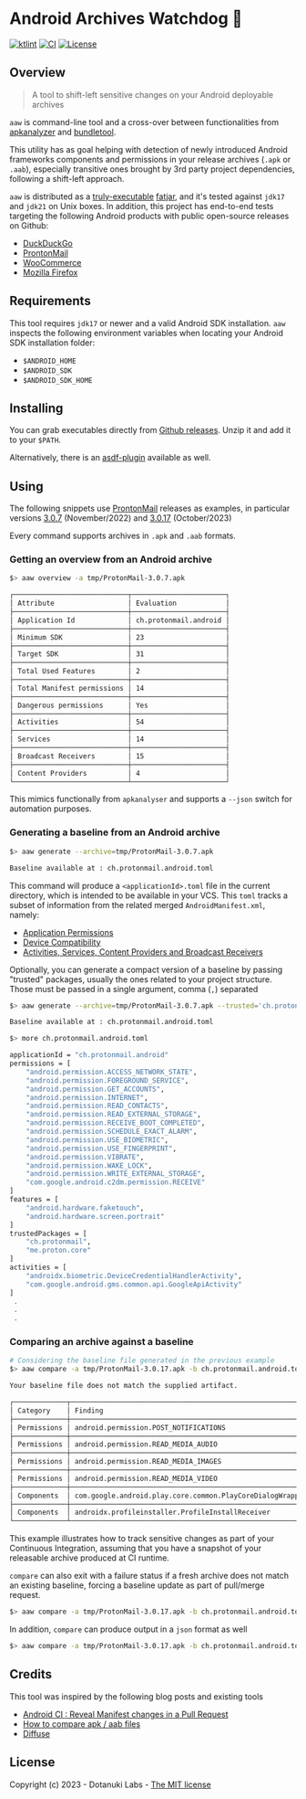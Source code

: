 # Android Archives Watchdog 🐶

[![ktlint](https://img.shields.io/badge/code%20style-%E2%9D%A4-FF4081.svg)](https://ktlint.github.io/)
[![CI](https://github.com/dotanuki-labs/android-archives-watchdog/actions/workflows/ci.yaml/badge.svg)](https://github.com/dotanuki-labs/android-archives-watchdog/actions/workflows/ci.yaml)
[![License](https://img.shields.io/github/license/dotanuki-labs/norris)](https://choosealicense.com/licenses/mit)

## Overview

> A tool to shift-left sensitive changes on your Android deployable archives

`aaw` is command-line tool and a cross-over between functionalities from
[apkanalyzer](https://developer.android.com/tools/apkanalyzer) and
[bundletool](https://developer.android.com/tools/bundletool).

This utility has as goal helping with detection of newly introduced Android frameworks
components and permissions in your release archives (`.apk` or `.aab`), especially transitive
ones brought by 3rd party project dependencies, following a shift-left approach.

`aaw` is distributed as a
[truly-executable](https://skife.org/java/unix/2011/06/20/really_executable_jars.html)
[fatjar](https://gradleup.com/shadow), and
it's tested against `jdk17` and `jdk21` on Unix boxes. In addition, this project has
end-to-end tests targeting the following Android products with public open-source releases
on Github:

- [DuckDuckGo](https://github.com/duckduckgo/Android)
- [ProntonMail](https://github.com/ProtonMail/proton-mail-android)
- [WooCommerce](https://github.com/woocommerce/woocommerce-android)
- [Mozilla Firefox](https://github.com/mozilla-mobile/firefox-android)

## Requirements

This tool requires `jdk17` or newer and a valid Android SDK installation. `aaw` inspects the
following environment variables when locating your Android SDK installation folder:

- `$ANDROID_HOME`
- `$ANDROID_SDK`
- `$ANDROID_SDK_HOME`

## Installing

You can grab executables directly from
[Github releases](https://github.com/dotanuki-labs/android-archives-watchdog/releases).
Unzip it and add it to your `$PATH`.

Alternatively, there is an
[asdf-plugin](https://github.com/dotanuki-labs/asdf-aaw)
available as well.

## Using

The following snippets use
[ProntonMail](https://github.com/ProtonMail/proton-mail-android)
releases as examples, in particular versions
[3.0.7](https://github.com/ProtonMail/proton-mail-android/releases/tag/3.0.7) (November/2022) and
[3.0.17](https://github.com/ProtonMail/proton-mail-android/releases/tag/3.0.17) (October/2023)

Every command supports archives in `.apk` and `.aab` formats.

### Getting an overview from an Android archive

```bash
$> aaw overview -a tmp/ProtonMail-3.0.7.apk

┌────────────────────────────┬───────────────────────┐
│ Attribute                  │ Evaluation            │
├────────────────────────────┼───────────────────────┤
│ Application Id             │ ch.protonmail.android │
├────────────────────────────┼───────────────────────┤
│ Minimum SDK                │ 23                    │
├────────────────────────────┼───────────────────────┤
│ Target SDK                 │ 31                    │
├────────────────────────────┼───────────────────────┤
│ Total Used Features        │ 2                     │
├────────────────────────────┼───────────────────────┤
│ Total Manifest permissions │ 14                    │
├────────────────────────────┼───────────────────────┤
│ Dangerous permissions      │ Yes                   │
├────────────────────────────┼───────────────────────┤
│ Activities                 │ 54                    │
├────────────────────────────┼───────────────────────┤
│ Services                   │ 14                    │
├────────────────────────────┼───────────────────────┤
│ Broadcast Receivers        │ 15                    │
├────────────────────────────┼───────────────────────┤
│ Content Providers          │ 4                     │
└────────────────────────────┴───────────────────────┘
```

This mimics functionally from `apkanalyser` and supports a `--json` switch for
automation purposes.

### Generating a baseline from an Android archive

```bash
$> aaw generate --archive=tmp/ProtonMail-3.0.7.apk

Baseline available at : ch.protonmail.android.toml

```

This command will produce a `<applicationId>.toml` file in the current directory, which is
intended to be available in your VCS. This `toml` tracks a subset of information from the
related merged `AndroidManifest.xml`, namely:

- [Application Permissions](https://developer.android.com/guide/topics/manifest/manifest-intro#perms)
- [Device Compatibility](https://developer.android.com/guide/topics/manifest/manifest-intro#compatibility)
- [Activities, Services, Content Providers and Broadcast Receivers](https://developer.android.com/guide/topics/manifest/manifest-intro#components)

Optionally, you can generate a compact version of a baseline by passing "trusted" packages,
usually the ones related to your project structure. Those must be passed in a single argument,
comma (`,`) separated

```bash
$> aaw generate --archive=tmp/ProtonMail-3.0.7.apk --trusted='ch.protonmail,me.proton.core'

Baseline available at : ch.protonmail.android.toml

$> more ch.protonmail.android.toml

applicationId = "ch.protonmail.android"
permissions = [
    "android.permission.ACCESS_NETWORK_STATE",
    "android.permission.FOREGROUND_SERVICE",
    "android.permission.GET_ACCOUNTS",
    "android.permission.INTERNET",
    "android.permission.READ_CONTACTS",
    "android.permission.READ_EXTERNAL_STORAGE",
    "android.permission.RECEIVE_BOOT_COMPLETED",
    "android.permission.SCHEDULE_EXACT_ALARM",
    "android.permission.USE_BIOMETRIC",
    "android.permission.USE_FINGERPRINT",
    "android.permission.VIBRATE",
    "android.permission.WAKE_LOCK",
    "android.permission.WRITE_EXTERNAL_STORAGE",
    "com.google.android.c2dm.permission.RECEIVE"
]
features = [
    "android.hardware.faketouch",
    "android.hardware.screen.portrait"
]
trustedPackages = [
    "ch.protonmail",
    "me.proton.core"
]
activities = [
    "androidx.biometric.DeviceCredentialHandlerActivity",
    "com.google.android.gms.common.api.GoogleApiActivity"
]
 .
 .
 .

```

### Comparing an archive against a baseline

```bash
# Considering the baseline file generated in the previous example
$> aaw compare -a tmp/ProtonMail-3.0.17.apk -b ch.protonmail.android.toml

Your baseline file does not match the supplied artifact.

┌─────────────┬───────────────────────────────────────────────────────────────────┬────────────┐
│ Category    │ Finding                                                           │ Missing at │
├─────────────┼───────────────────────────────────────────────────────────────────┼────────────┤
│ Permissions │ android.permission.POST_NOTIFICATIONS                             │ Baseline   │
├─────────────┼───────────────────────────────────────────────────────────────────┼────────────┤
│ Permissions │ android.permission.READ_MEDIA_AUDIO                               │ Baseline   │
├─────────────┼───────────────────────────────────────────────────────────────────┼────────────┤
│ Permissions │ android.permission.READ_MEDIA_IMAGES                              │ Baseline   │
├─────────────┼───────────────────────────────────────────────────────────────────┼────────────┤
│ Permissions │ android.permission.READ_MEDIA_VIDEO                               │ Baseline   │
├─────────────┼───────────────────────────────────────────────────────────────────┼────────────┤
│ Components  │ com.google.android.play.core.common.PlayCoreDialogWrapperActivity │ Baseline   │
├─────────────┼───────────────────────────────────────────────────────────────────┼────────────┤
│ Components  │ androidx.profileinstaller.ProfileInstallReceiver                  │ Baseline   │
└─────────────┴───────────────────────────────────────────────────────────────────┴────────────┘

```

This example illustrates how to track sensitive changes as part of your Continuous Integration,
assuming that you have a snapshot of your releasable archive produced at CI runtime.

`compare` can also exit with a failure status if a fresh archive does not match an existing
baseline, forcing a baseline update as part of pull/merge request.

```bash
$> aaw compare -a tmp/ProtonMail-3.0.17.apk -b ch.protonmail.android.toml --fail
```

In addition, `compare` can produce output in a `json` format as well

```bash
$> aaw compare -a tmp/ProtonMail-3.0.17.apk -b ch.protonmail.android.toml --json
```

## Credits

This tool was inspired by the following blog posts and existing tools

- [Android CI : Reveal Manifest changes in a Pull Request](https://proandroiddev.com/android-ci-reveal-manifest-changes-in-a-pull-request-a5cdd0600afa)
- [How to compare apk / aab files](https://medium.com/bumble-tech/how-to-compare-apk-aab-files-par-1634563a5af6)
- [Diffuse](https://github.com/JakeWharton/diffuse)

## License

Copyright (c) 2023 - Dotanuki Labs - [The MIT license](https://choosealicense.com/licenses/mit/)
